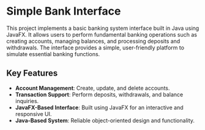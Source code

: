 # Simple Bank Interface

This project implements a basic banking system interface built in Java using JavaFX. It allows users to perform 
fundamental banking operations such as creating accounts, managing balances, and processing deposits and withdrawals. 
The interface provides a simple, user-friendly platform to simulate essential banking functions.

## Key Features
- **Account Management**: Create, update, and delete accounts.
- **Transaction Support**: Perform deposits, withdrawals, and balance inquiries.
- **JavaFX-Based Interface**: Built using JavaFX for an interactive and responsive UI.
- **Java-Based System**: Reliable object-oriented design and functionality.
